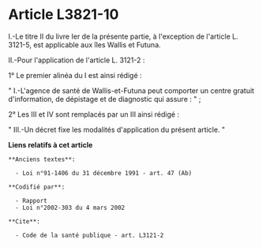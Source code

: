 # Article L3821-10

I.-Le titre II du livre Ier de la présente partie, à l'exception de l'article L. 3121-5, est applicable aux îles Wallis et
Futuna. 

II.-Pour l'application de l'article L. 3121-2 : 

1° Le premier alinéa du I est ainsi rédigé : 

" I.-L'agence de santé de Wallis-et-Futuna peut comporter un centre gratuit d'information, de dépistage et de diagnostic qui
assure : " ; 

2° Les III et IV sont remplacés par un III ainsi rédigé : 

" III.-Un décret fixe les modalités d'application du présent article. "

**Liens relatifs à cet article**

	**Anciens textes**:

	  - Loi n°91-1406 du 31 décembre 1991 - art. 47 (Ab)

	**Codifié par**:

	  - Rapport
	  - Loi n°2002-303 du 4 mars 2002

	**Cite**:

	  - Code de la santé publique - art. L3121-2
